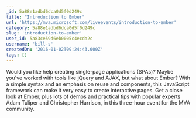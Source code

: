 ```yaml
---
_id: 5a88e1adbd6dca0d5f0d249c
title: "Introduction to Ember"
url: 'https://mva.microsoft.com/liveevents/introduction-to-ember'
category: 5a88e1adbd6dca0d5f0d249c
slug: 'introduction-to-ember'
user_id: 5a83ce59d6eb0005c4ecda2c
username: 'bill-s'
createdOn: '2016-01-02T09:24:43.000Z'
tags: []
---
```


Would you like help creating single-page applications (SPAs)? Maybe you've worked with tools like jQuery and AJAX, but what about Ember? With a simple syntax and an emphasis on reuse and components, this JavaScript framework can make it very easy to create interactive pages. Get a close look at Ember, plus lots of demos and practical tips with popular experts Adam Tuliper and Christopher Harrison, in this three-hour event for the MVA community.
